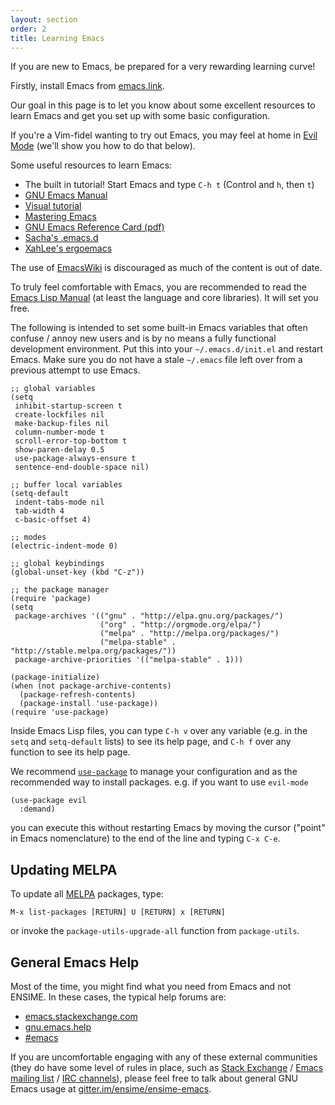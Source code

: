 ```yaml
---
layout: section
order: 2
title: Learning Emacs
---
```


If you are new to Emacs, be prepared for a very rewarding learning curve!

Firstly, install Emacs from [emacs.link](http://emacs.link).

Our goal in this page is to let you know about some excellent resources to learn Emacs and get you set up with some basic configuration.

If you're a Vim-fidel wanting to try out Emacs, you may feel at home in [Evil Mode](https://bitbucket.org/lyro/evil/wiki/Home) (we'll show you how to do that below).

Some useful resources to learn Emacs:

- The built in tutorial! Start Emacs and type `C-h t` (Control and `h`, then `t`)
- [GNU Emacs Manual](https://www.gnu.org/software/emacs/manual/emacs.html)
- [Visual tutorial](http://sachachua.com/blog/2013/05/how-to-learn-emacs-a-hand-drawn-one-pager-for-beginners/)
- [Mastering Emacs](https://www.masteringemacs.org/)
- [GNU Emacs Reference Card (pdf)](https://www.gnu.org/software/emacs/refcards/pdf/refcard.pdf)
- [Sacha's .emacs.d](http://pages.sachachua.com/.emacs.d/Sacha.html)
- [XahLee's ergoemacs](http://ergoemacs.org/)

The use of [EmacsWiki](http://www.emacswiki.org/) is discouraged as much of the content is out of date.

To truly feel comfortable with Emacs, you are recommended to read the [Emacs Lisp Manual](https://www.gnu.org/software/emacs/manual/elisp.html) (at least the language and core libraries). It will set you free.

The following is intended to set some built-in Emacs variables that often confuse / annoy new users and is by no means a fully functional development environment. Put this into your `~/.emacs.d/init.el` and restart Emacs. Make sure you do not have a stale `~/.emacs` file left over from a previous attempt to use Emacs.

```elisp
;; global variables
(setq
 inhibit-startup-screen t
 create-lockfiles nil
 make-backup-files nil
 column-number-mode t
 scroll-error-top-bottom t
 show-paren-delay 0.5
 use-package-always-ensure t
 sentence-end-double-space nil)

;; buffer local variables
(setq-default
 indent-tabs-mode nil
 tab-width 4
 c-basic-offset 4)

;; modes
(electric-indent-mode 0)

;; global keybindings
(global-unset-key (kbd "C-z"))

;; the package manager
(require 'package)
(setq
 package-archives '(("gnu" . "http://elpa.gnu.org/packages/")
                    ("org" . "http://orgmode.org/elpa/")
                    ("melpa" . "http://melpa.org/packages/")
                    ("melpa-stable" . "http://stable.melpa.org/packages/"))
 package-archive-priorities '(("melpa-stable" . 1)))

(package-initialize)
(when (not package-archive-contents)
  (package-refresh-contents)
  (package-install 'use-package))
(require 'use-package)
```

Inside Emacs Lisp files, you can type `C-h v` over any variable (e.g. in the `setq` and `setq-default` lists) to see its help page, and `C-h f` over any function to see its help page.

We recommend [`use-package`](https://github.com/jwiegley/use-package) to manage your configuration and as the recommended way to install packages. e.g. if you want to use `evil-mode`

```elisp
(use-package evil
  :demand)
```

you can execute this without restarting Emacs by moving the cursor ("point" in Emacs nomenclature) to the end of the line and typing `C-x C-e`.


## Updating MELPA

To update all [MELPA](http://melpa.org/#/) packages, type:

```
M-x list-packages [RETURN] U [RETURN] x [RETURN]
```

or invoke the `package-utils-upgrade-all` function from `package-utils`.

## General Emacs Help

Most of the time, you might find what you need from Emacs and not ENSIME. In these cases, the typical help forums are:

- [emacs.stackexchange.com](https://emacs.stackexchange.com/)
- [gnu.emacs.help](https://groups.google.com/forum/#!forum/gnu.emacs.help)
- [#emacs](https://www.emacswiki.org/emacs/EmacsChannel)

If you are uncomfortable engaging with any of these external communities (they do have some level of rules in place, such as [Stack Exchange](http://meta.stackexchange.com/help/be-nice) / [Emacs mailing list](http://www.emacswiki.org/emacs/EmacsMailingLists) / [IRC channels](https://www.emacswiki.org/emacs/EmacsChannel#toc3)), please feel free to talk about general GNU Emacs usage at [gitter.im/ensime/ensime-emacs](http://gitter.im/ensime/ensime-emacs).
